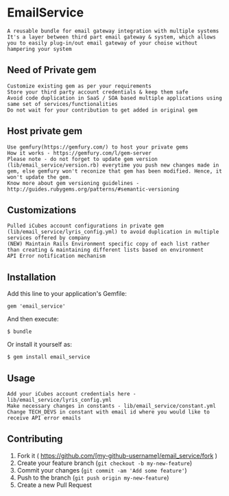 # EmailService
    A reusable bundle for email gateway integration with multiple systems
    It's a layer between third part email gateway & system, which allows you to easily plug-in/out email gateway of your choise without hampering your system

## Need of Private gem
	Customize existing gem as per your requirements
	Store your third party account credentials & keep them safe 
	Avoid code duplication in SaaS / SOA based multiple applications using same set of services/functionalities 
	Do not wait for your contribution to get added in original gem 

## Host private gem
	Use gemfury(https://gemfury.com/) to host your private gems
	How it works - https://gemfury.com/l/gem-server
	Please note - do not forget to update gem version (lib/email_service/version.rb) everytime you push new changes made in gem, else gemfury won't reconize that gem has been modified. Hence, it won't update the gem.
	Know more about gem versioning guidelines - http://guides.rubygems.org/patterns/#semantic-versioning

## Customizations 
	Pulled iCubes account configurations in private gem (lib/email_service/lyris_config.yml) to avoid duplication in multiple services offered by company
	(NEW) Maintain Rails Environment specific copy of each list rather than creating & maintaining different lists based on environment
	API Error notification mechanism 

## Installation

Add this line to your application's Gemfile:

    gem 'email_service'

And then execute:

    $ bundle

Or install it yourself as:

    $ gem install email_service

## Usage

	Add your iCubes account credentials here - lib/email_service/lyris_config.yml
	Make necessary changes in constants - lib/email_service/constant.yml
	Change TECH_DEVS in constant with email id where you would like to receive API error emails

## Contributing

1. Fork it ( https://github.com/[my-github-username]/email_service/fork )
2. Create your feature branch (`git checkout -b my-new-feature`)
3. Commit your changes (`git commit -am 'Add some feature'`)
4. Push to the branch (`git push origin my-new-feature`)
5. Create a new Pull Request
